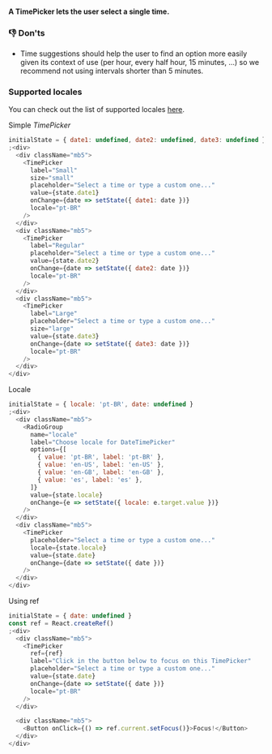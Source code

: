 #### A TimePicker lets the user select a single time.

### 👎 Don'ts

- Time suggestions should help the user to find an option more easily given its context of use (per hour, every half hour, 15 minutes, ...) so we recommend not using intervals shorter than 5 minutes.

### Supported locales

You can check out the list of supported locales [here](https://github.com/date-fns/date-fns/blob/master/src/locale/index.js).

Simple _TimePicker_

```js
initialState = { date1: undefined, date2: undefined, date3: undefined }
;<div>
  <div className="mb5">
    <TimePicker
      label="Small"
      size="small"
      placeholder="Select a time or type a custom one..."
      value={state.date1}
      onChange={date => setState({ date1: date })}
      locale="pt-BR"
    />
  </div>
  <div className="mb5">
    <TimePicker
      label="Regular"
      placeholder="Select a time or type a custom one..."
      value={state.date2}
      onChange={date => setState({ date2: date })}
      locale="pt-BR"
    />
  </div>
  <div className="mb5">
    <TimePicker
      label="Large"
      placeholder="Select a time or type a custom one..."
      size="large"
      value={state.date3}
      onChange={date => setState({ date3: date })}
      locale="pt-BR"
    />
  </div>
</div>
```

Locale

```js
initialState = { locale: 'pt-BR', date: undefined }
;<div>
  <div className="mb5">
    <RadioGroup
      name="locale"
      label="Choose locale for DateTimePicker"
      options={[
        { value: 'pt-BR', label: 'pt-BR' },
        { value: 'en-US', label: 'en-US' },
        { value: 'en-GB', label: 'en-GB' },
        { value: 'es', label: 'es' },
      ]}
      value={state.locale}
      onChange={e => setState({ locale: e.target.value })}
    />
  </div>
  <div className="mb5">
    <TimePicker
      placeholder="Select a time or type a custom one..."
      locale={state.locale}
      value={state.date}
      onChange={date => setState({ date })}
    />
  </div>
</div>
```

Using ref

```js
initialState = { date: undefined }
const ref = React.createRef()
;<div>
  <div className="mb5">
    <TimePicker
      ref={ref}
      label="Click in the button below to focus on this TimePicker"
      placeholder="Select a time or type a custom one..."
      value={state.date}
      onChange={date => setState({ date })}
      locale="pt-BR"
    />
  </div>

  <div className="mb5">
    <Button onClick={() => ref.current.setFocus()}>Focus!</Button>
  </div>
</div>
```
